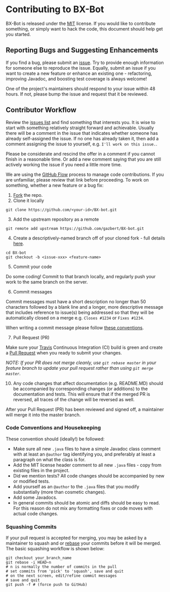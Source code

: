 # Contributing to BX-Bot
BX-Bot is released under the [MIT](http://opensource.org/licenses/MIT) license. 
If you would like to contribute something, or simply want to hack the code, this document should help get you started.
 
## Reporting Bugs and Suggesting Enhancements
If you find a bug, please submit an [issue](https://github.com/gazbert/BX-bot/issues). Try to provide enough information
for someone else to reproduce the issue. Equally, submit an issue if you want to create a new feature or enhance an
existing one - refactoring, improving Javadoc, and boosting test coverage is always welcome!

One of the project's maintainers should respond to your issue within 48 hours.
If not, please bump the issue and request that it be reviewed.

## Contributor Workflow

Review the [issues list](https://github.com/gazbert/BX-bot/issues) and find something that interests you. 
It is wise to start with something relatively straight forward and achievable. Usually there will be a comment in the 
issue that indicates whether someone has already self-assigned the issue. If no one has already taken it, then add a 
comment assigning the issue to yourself, e.g. ```I'll work on this issue.```. 

Please be considerate and rescind the offer in a comment if you cannot finish in a reasonable time. 
Or add a new comment saying that you are still actively working the issue if you need a little more time.

We are using the [GitHub Flow](https://guides.github.com/introduction/flow/) process to manage code contributions. 
If you are unfamiliar, please review that link before proceeding. 
To work on something, whether a new feature or a bug fix:

  1. [Fork](https://help.github.com/articles/fork-a-repo/) the repo.
  2. Clone it locally
  ```
  git clone https://github.com/<your-id>/BX-bot.git
  ```
  3. Add the upstream repository as a remote
  ```
  git remote add upstream https://github.com/gazbert/BX-bot.git
  ```
  4. Create a descriptively-named branch off of your cloned fork - full details [here](https://git-scm.com/docs/git-checkout).
  ```
  cd BX-bot
  git checkout -b <issue-xxx> <feature-name>
  ```
  5. Commit your code

  Do some coding! Commit to that branch locally, and regularly push your work to the same branch on the server.

  6. Commit messages

  Commit messages must have a short description no longer than 50 characters followed by a blank line and a longer,
  more descriptive message that includes reference to issue(s) being addressed so that they will be automatically closed
  on a merge e.g. ```Closes #1234``` or ```Fixes #1234```.
  
  When writing a commit message please follow [these conventions](http://tbaggery.com/2008/04/19/a-note-about-git-commit-messages.html).

  7. Pull Request (PR)

   Make sure your [Travis](https://travis-ci.org/) Continuous Integration (CI) build is green and create a 
   [Pull Request](https://help.github.com/articles/using-pull-requests/) when you ready to submit your changes.

   _NOTE: If your PR does not merge cleanly, use ```git rebase master``` in your feature branch to update your pull 
   request rather than using ```git merge master```._

  10. Any code changes that affect documentation (e.g. README.MD) should be accompanied by corresponding changes
   (or additions) to the documentation and tests. This will ensure that if the merged PR is reversed, all traces of the
    change will be reversed as well.

After your Pull Request (PR) has been reviewed and signed off, a maintainer will merge it into the master branch.

### Code Conventions and Housekeeping

These convention should (ideally!) be followed:

* Make sure all new `.java` files to have a simple Javadoc class comment with at least an
  `@author` tag identifying you, and preferably at least a paragraph on what the class is for.
* Add the MIT license header comment to all new `.java` files - copy from existing files in the project.
* Did we mention tests? All code changes should be accompanied by new or modified tests.
* Add yourself as an `@author` to the `.java` files that you modify substantially (more than cosmetic changes).
* Add some Javadocs.
* In general commits should be atomic and diffs should be easy to read. For this reason do not mix any formatting fixes 
  or code moves with actual code changes.

### Squashing Commits

If your pull request is accepted for merging, you may be asked by a maintainer to squash and or 
[rebase](https://git-scm.com/docs/git-rebase) your commits before it will be merged. 
The basic squashing workflow is shown below:

    git checkout your_branch_name
    git rebase -i HEAD~n
    # n is normally the number of commits in the pull
    # set commits from 'pick' to 'squash', save and quit
    # on the next screen, edit/refine commit messages
    # save and quit
    git push -f # (force push to GitHub)